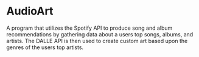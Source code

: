 # AudioArt
A program that utilizes the Spotify API to produce song and album recommendations by gathering data about a users top songs, albums, and artists. The DALLE API is then used to create custom art based upon the genres of the users top artists. 
